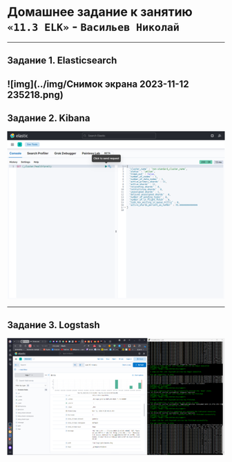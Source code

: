 # Домашнее задание к занятию `«11.3 ELK»` - `Васильев Николай`

---
## Задание 1. Elasticsearch
![img](../img/Снимок экрана 2023-11-12 235218.png)
---
## Задание 2. Kibana

![img](../img/2023-11-12_23-54-45.png)

---
## Задание 3. Logstash

![img](../img/2023-11-12_23-46-39.png)

